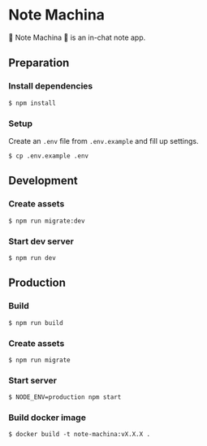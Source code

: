 # Note Machina

📝 Note Machina 🤖 is an in-chat note app.

## Preparation

### Install dependencies

```
$ npm install
```

### Setup

Create an `.env` file from `.env.example` and fill up settings.

```
$ cp .env.example .env
```

## Development

### Create assets

```
$ npm run migrate:dev
```

### Start dev server

```
$ npm run dev
```

## Production

### Build

```
$ npm run build
```

### Create assets

```
$ npm run migrate
```

### Start server

```
$ NODE_ENV=production npm start
```

### Build docker image

```
$ docker build -t note-machina:vX.X.X .
```
